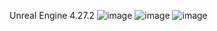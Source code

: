 Unreal Engine 4.27.2
![image](https://github.com/user-attachments/assets/38c6738e-f375-4990-a7b3-c2fd7fdbf9a5)
![image](https://github.com/user-attachments/assets/a49fb3d7-2941-466c-9bbf-7b13604027a0)
![image](https://github.com/user-attachments/assets/c12911fc-4168-468e-b11f-1c0558cf36b1)
